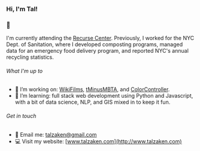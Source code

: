 ### Hi, I'm Tal! 
### 👋

I'm currently attending the [Recurse Center](https://www.recurse.com/). Previously, I worked for the NYC Dept. of Sanitation, where I developed composting programs, managed data for an emergency food delivery program, and reported NYC's annual recycling statistics. 

###### What I'm up to
- 🔭 I’m working on: [WikiFilms](https://github.com/tal-z/WikiFilms), [tMinusMBTA](https://tminusmbta.herokuapp.com/), and [ColorController](https://github.com/tal-z/ColorController).
- 🌱 I’m learning: full stack web development using Python and Javascript, with a bit of data science, NLP, and GIS mixed in to keep it fun.

###### Get in touch
- 📧 Email me: talzaken@gmail.com
- 💻 Visit my website: [www.talzaken.com](http://www.talzaken.com)

